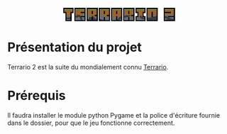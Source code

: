 <p align="center">
  <img src="https://github.com/MaitreRenard18/Terrario-2/blob/master/Images/UI/Logo.png" alt="Terrario 2 Logo" width="50%">
</p>

# Présentation du projet
Terrario 2 est la suite du mondialement connu <a href="https://github.com/MaitreRenard18/Terrario">Terrario<a>.

# Prérequis
Il faudra installer le module python Pygame et la police d'écriture fournie dans le dossier, pour que le jeu fonctionne correctement.

